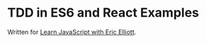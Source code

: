 # TDD in ES6 and React Examples

Written for [Learn JavaScript with Eric Elliott](https://ericelliottjs.com/product/lifetime-access-pass/).
